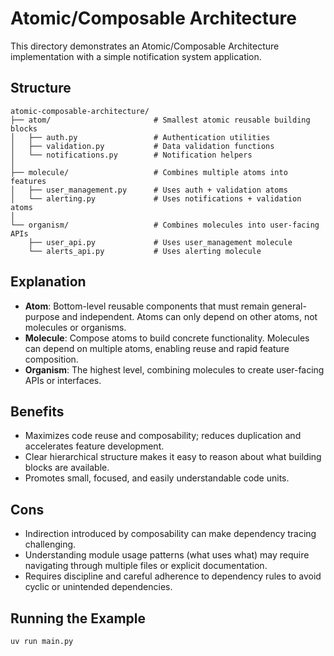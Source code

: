 # Atomic/Composable Architecture

This directory demonstrates an Atomic/Composable Architecture implementation with a simple notification system application.

## Structure

```
atomic-composable-architecture/
├── atom/                       # Smallest atomic reusable building blocks
│   ├── auth.py                 # Authentication utilities
│   ├── validation.py           # Data validation functions
│   └── notifications.py        # Notification helpers
│
├── molecule/                   # Combines multiple atoms into features
│   ├── user_management.py      # Uses auth + validation atoms
│   └── alerting.py             # Uses notifications + validation atoms
│
└── organism/                   # Combines molecules into user-facing APIs
    ├── user_api.py             # Uses user_management molecule
    └── alerts_api.py           # Uses alerting molecule
```

## Explanation

- **Atom**: Bottom-level reusable components that must remain general-purpose and independent. Atoms can only depend on other atoms, not molecules or organisms.
- **Molecule**: Compose atoms to build concrete functionality. Molecules can depend on multiple atoms, enabling reuse and rapid feature composition.
- **Organism**: The highest level, combining molecules to create user-facing APIs or interfaces.

## Benefits

- Maximizes code reuse and composability; reduces duplication and accelerates feature development.
- Clear hierarchical structure makes it easy to reason about what building blocks are available.
- Promotes small, focused, and easily understandable code units.

## Cons

- Indirection introduced by composability can make dependency tracing challenging.
- Understanding module usage patterns (what uses what) may require navigating through multiple files or explicit documentation.
- Requires discipline and careful adherence to dependency rules to avoid cyclic or unintended dependencies.

## Running the Example

```bash
uv run main.py
```
